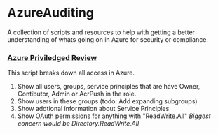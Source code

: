 # AzureAuditing
A collection of scripts and resources to help with getting a better understanding of whats going on in Azure for security or compliance.
### [Azure Priviledged Review](https://github.com/ResistanceIsUseless/AzureAuditing/blob/main/azure_priviledged_review.sh)
This script breaks down all access in Azure.
1. Show all users, groups, service principles that are have Owner, Contibutor, Admin or AcrPush in the role.
2. Show users in these groups (todo: Add expanding subgroups)
3. Show addtional information about Service Principles
4. Show OAuth permissions for anything with "ReadWrite.All" *Biggest concern would be Directory.ReadWrite.All*
